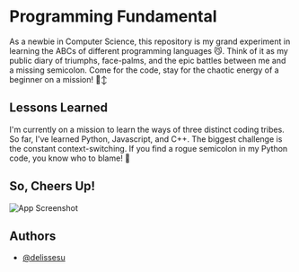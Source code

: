 
# Programming Fundamental

As a newbie in Computer Science, this repository is my grand experiment in learning the ABCs of different programming languages 😼. Think of it as my public diary of triumphs, face-palms, and the epic battles between me and a missing semicolon. Come for the code, stay for the chaotic energy of a beginner on a mission! 🙂‍↕️


## Lessons Learned

I'm currently on a mission to learn the ways of three distinct coding tribes. So far, I've learned Python, Javascript, and C++. The biggest challenge is the constant context-switching. If you find a rogue semicolon in my Python code, you know who to blame! 🫠
## So, Cheers Up!

![App Screenshot](https://media2.giphy.com/media/v1.Y2lkPTc5MGI3NjExbWNoOGhmOHp1YXI3enV2anU3aXl6ZTBiN2NvbW14d3p1ZHc1MXVnbyZlcD12MV9pbnRlcm5hbF9naWZfYnlfaWQmY3Q9Zw/R1c7rUJA7uMoM/giphy.gif)


## Authors

- [@delissesu](https://www.github.com/delissesu)
